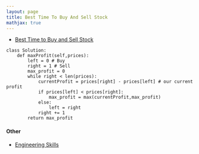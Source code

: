 ```yaml
---
layout: page
title: Best Time To Buy And Sell Stock
mathjax: true
---
```


* [Best Time to Buy and Sell Stock](https://leetcode.com/problems/best-time-to-buy-and-sell-stock/)
```
class Solution:
    def maxProfit(self,prices):
        left = 0 # Buy
        right = 1 # Sell
        max_profit = 0
        while right < len(prices):
            currentProfit = prices[right] - prices[left] # our current profit
            if prices[left] < prices[right]:
                max_profit = max(currentProfit,max_profit)
            else:
                left = right
            right += 1
        return max_profit
```

#### Other
* [Engineering Skills](engineering_skills.md)
